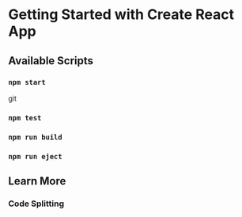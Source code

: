 # Getting Started with Create React App

## Available Scripts

### `npm start`
git
### `npm test`

### `npm run build`

### `npm run eject`

## Learn More

### Code Splitting

